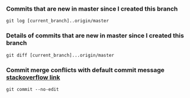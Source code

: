 ### Commits that are new in master since I created this branch
`git log [current_branch]..origin/master`

### Details of commits that are new in master since I created this branch
`git diff [current_branch]...origin/master`

### Commit merge conflicts with default commit message [stackoverflow link](https://stackoverflow.com/a/36189488/2443849)
`git commit --no-edit`
